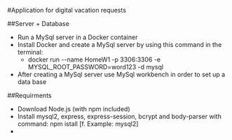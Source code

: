 #Application for digital vacation requests

##Server + Database 

- Run a MySql server in a Docker container 
- Install Docker and create a MySql server by using this command in the terminal: 
    - docker run --name HomeW1 -p 3306:3306 -e MYSQL_ROOT_PASSWORD=word123 -d mysql
- After creating a MySql server use MySql workbench in order to set up a data base 


##Requirments

- Download Node.js (with npm included)
- Install mysql2, express, express-session, bcrypt and body-parser with command: npm istall [f. Example: mysql2]
- 

